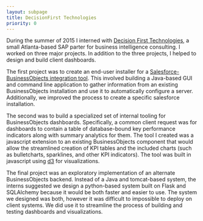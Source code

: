 ```yaml
---
layout: subpage
title: DecisionFirst Technologies
priority: 0
---
```


During the summer of 2015 I interned with [Decision First
Technologies](http://www.decisionfirst.com/), a small Atlanta-based SAP parter
for business intelligence consulting. I worked on three major projects. In
    addition to the three projects, I helped to design and build client
    dashboards.

The first project was to create an end-user installer for a
[Salesforce-BusinessObjects integration
tool](http://www.decisionfirst.com/offerings/salesforce-connect-for-sap-analytics/).
This involved building a Java-based GUI and command line application to gather
information from an existing BusinessObjects installation and use it to
automatically configure a server. Additionally, we improved the process to
create a specific salesforce installation.

The second was to build a specialized set of internal tooling for
BusinessObjects dashboards. Specifically, a common client request was for
dashboards to contain a table of database-bound key performance indicators along
with summary analytics for them. The tool I created was a javascript extension
to an existing BusinessObjects component that would allow the streamlined
creation of KPI tables and the included charts (such as bulletcharts,
sparklines, and other KPI indicators). The tool was built in javascript using
[d3](http://d3js.org/) for visualizations.

The final project was an exploratory implementation of an alternate
BusinessObjects backend. Instead of a Java and tomcat-based system, the interns
suggested we design a python-based system built on Flask and SQLAlchemy because
it would be both faster and easier to use. The system we designed was both,
however it was difficult to impossible to deploy on client systems. We did use
it to streamline the process of building and testing dashboards and
visualizations.
